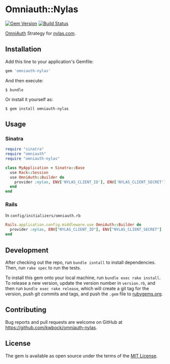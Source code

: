 # Omniauth::Nylas

[![Gem Version](http://img.shields.io/gem/v/omniauth-nylas.svg)][gem]
[![Build Status](http://img.shields.io/travis/kwbock/omniauth-nylas.svg)][travis]

[gem]: https://rubygems.org/gems/omniauth-nylas
[travis]: http://travis-ci.org/kwbock/omniauth-nylas

[OmniAuth](https://github.com/intridea/omniauth) Strategy for [nylas.com](nylas.com).

## Installation

Add this line to your application's Gemfile:

```ruby
gem 'omniauth-nylas'
```

And then execute:

    $ bundle

Or install it yourself as:

    $ gem install omniauth-nylas

## Usage

### Sinatra

```ruby
require "sinatra"
require "omniauth"
require "omniauth-nylas"

class MyApplication < Sinatra::Base
  use Rack::Session
  use OmniAuth::Builder do
    provider :nylas, ENV['NYLAS_CLIENT_ID'], ENV['NYLAS_CLIENT_SECRET']
  end
end
```

### Rails
In `config/initializers/omniauth.rb`
```ruby
Rails.application.config.middleware.use OmniAuth::Builder do
  provider :nylas, ENV["NYLAS_CLIENT_ID"], ENV["NYLAS_CLIENT_SECRET"]
end
```

## Development

After checking out the repo, run `bundle isntall` to install dependencies. Then, run `rake spec` to run the tests.

To install this gem onto your local machine, run `bundle exec rake install`. To release a new version, update the version number in `version.rb`, and then run `bundle exec rake release`, which will create a git tag for the version, push git commits and tags, and push the `.gem` file to [rubygems.org](https://rubygems.org).

## Contributing

Bug reports and pull requests are welcome on GitHub at https://github.com/kwbock/omniauth-nylas.


## License

The gem is available as open source under the terms of the [MIT License](http://opensource.org/licenses/MIT).
